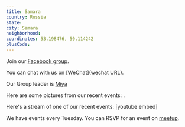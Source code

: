 ```yaml
---
title: Samara
country: Russia
state: 
city: Samara
neighborhood: 
coordinates: 53.198476, 50.114242
plusCode:
---
```

Join our [Facebook group](https://www.facebook.com/groups/free.code.camp.samara).

You can chat with us on [WeChat](wechat URL).

Our Group leader is [Miya](freecodecamp.org/miya)

Here are some pictures from our recent events:
![]().

Here's a stream of one of our recent events:
[youtube embed]

We have events every Tuesday. You can RSVP for an event on [meetup](meetupurl).
